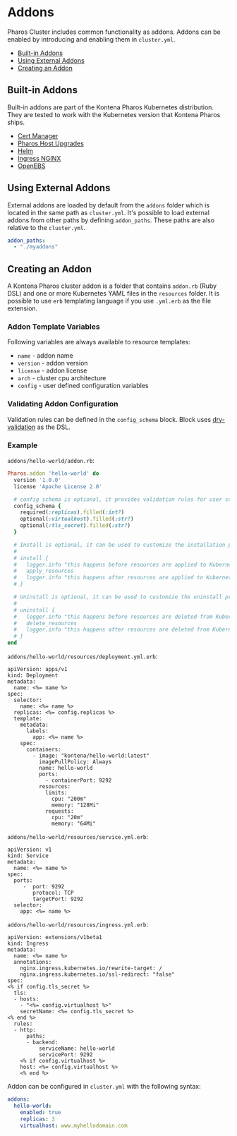 # Addons

Pharos Cluster includes common functionality as addons. Addons can be enabled by introducing and enabling them in `cluster.yml`.

- [Built-in Addons](#built-in-addons)
- [Using External Addons](#using-external-addons)
- [Creating an Addon](#creating-an-addon)

## Built-in Addons

Built-in addons are part of the Kontena Pharos Kubernetes distribution. They are tested to work with the Kubernetes version that Kontena Pharos ships.

* [Cert Manager](cert-manager.md)
* [Pharos Host Upgrades](host-upgrades.md)
* [Helm](helm.md)
* [Ingress NGINX](ingress-nginx.md)
* [OpenEBS](openebs.md)

## Using External Addons

External addons are loaded by default from the `addons` folder which is located in the same path as `cluster.yml`. It's possible to load external addons from other paths by defining `addon_paths`. These paths are also relative to the `cluster.yml`.

```yaml
addon_paths:
  - "./myaddons"
```

## Creating an Addon

A Kontena Pharos cluster addon is a folder that contains `addon.rb` (Ruby DSL) and one or more Kubernetes YAML files in the `resources` folder. It is possible to use `erb` templating language if you use `.yml.erb` as the file extension.

### Addon Template Variables

Following variables are always available to resource templates:

- `name` - addon name
- `version` -  addon version
- `license` - addon license
- `arch` - cluster cpu architecture
- `config` - user defined configuration variables

### Validating Addon Configuration

Validation rules can be defined in the `config_schema` block. Block uses [dry-validation](http://dry-rb.org/gems/dry-validation/) as the DSL.

### Example

`addons/hello-world/addon.rb`:
```ruby
Pharos.addon 'hello-world' do
  version '1.0.0'
  license 'Apache License 2.0'

  # config schema is optional, it provides validation rules for user configurable options
  config_schema {
    required(:replicas).filled(:int?)
    optional(:virtualhost).filled(:str?)
    optional(:tls_secret).filled(:str?)
  }

  # Install is optional, it can be used to customize the installation process if needed
  #
  # install {
  #   logger.info "this happens before resources are applied to Kubernetes API"
  #   apply_resources
  #   logger.info "this happens after resources are applied to Kubernetes API"
  # }

  # Uninstall is optional, it can be used to customize the uninstall process if needed
  #
  # uninstall {
  #   logger.info "this happens before resources are deleted from Kubernetes API"
  #   delete_resources
  #   logger.info "this happens after resources are deleted from Kubernetes API"
  # }
end
```

`addons/hello-world/resources/deployment.yml.erb`:
```erb
apiVersion: apps/v1
kind: Deployment
metadata:
  name: <%= name %>
spec:
  selector:
    name: <%= name %>
  replicas: <%= config.replicas %>
  template:
    metadata:
      labels:
        app: <%= name %>
    spec:
      containers:
        - image: "kontena/hello-world:latest"
          imagePullPolicy: Always
          name: hello-world
          ports:
            - containerPort: 9292
          resources:
            limits:
              cpu: "200m"
              memory: "128Mi"
            requests:
              cpu: "20m"
              memory: "64Mi"
```

`addons/hello-world/resources/service.yml.erb`:
```erb
apiVersion: v1
kind: Service
metadata:
  name: <%= name %>
spec:
  ports:
     -  port: 9292
        protocol: TCP
        targetPort: 9292
  selector:
    app: <%= name %>
```

`addons/hello-world/resources/ingress.yml.erb`:

```erb
apiVersion: extensions/v1beta1
kind: Ingress
metadata:
  name: <%= name %>
  annotations:
    nginx.ingress.kubernetes.io/rewrite-target: /
    nginx.ingress.kubernetes.io/ssl-redirect: "false"
spec:
<% if config.tls_secret %>
  tls:
  - hosts:
    - "<%= config.virtualhost %>"
    secretName: <%= config.tls_secret %>
<% end %>
  rules:
  - http:
      paths:
      - backend:
          serviceName: hello-world
          servicePort: 9292
    <% if config.virtualhost %>
    host: <%= config.virtualhost %>
    <% end %>
```

Addon can be configured in `cluster.yml` with the following syntax:

```yaml
addons:
  hello-world:
    enabled: true
    replicas: 3
    virtualhost: www.myhellodomain.com
```
